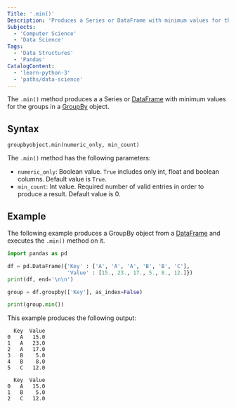 ```yaml
---
Title: '.min()'
Description: 'Produces a Series or DataFrame with minimum values for the groups in a GroupBy object.'
Subjects:
  - 'Computer Science'
  - 'Data Science'
Tags:
  - 'Data Structures'
  - 'Pandas'
CatalogContent:
  - 'learn-python-3'
  - 'paths/data-science'
---
```


The `.min()` method produces a a Series or [DataFrame](https://www.codecademy.com/resources/docs/pandas/dataframe) with minimum values for the groups in a [GroupBy](https://www.codecademy.com/resources/docs/pandas/groupby) object.

## Syntax

```pseudo
groupbyobject.min(numeric_only, min_count)
```

The `.min()` method has the following parameters:

- `numeric_only`: Boolean value. `True` includes only int, float and boolean columns. Default value is `True`.
- `min_count`: Int value. Required number of valid entries in order to produce a result. Default value is 0.

## Example

The following example produces a GroupBy object from a [DataFrame](https://www.codecademy.com/resources/docs/pandas/dataframe) and executes the `.min()` method on it.

```py
import pandas as pd

df = pd.DataFrame({'Key' : ['A', 'A', 'A', 'B', 'B', 'C'],
                   'Value' : [15., 23., 17., 5., 8., 12.]})
print(df, end='\n\n')

group = df.groupby(['Key'], as_index=False)

print(group.min())
```

This example produces the following output:

```shell
  Key  Value
0   A   15.0
1   A   23.0
2   A   17.0
3   B    5.0
4   B    8.0
5   C   12.0

  Key  Value
0   A   15.0
1   B    5.0
2   C   12.0
```
